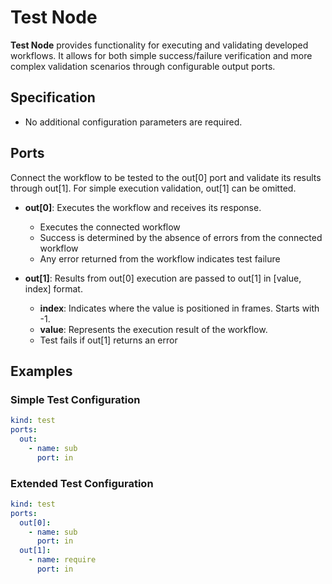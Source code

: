 # Test Node

**Test Node** provides functionality for executing and validating developed workflows. It allows for both simple success/failure verification and more complex validation scenarios through configurable output ports.

## Specification

- No additional configuration parameters are required.

## Ports

Connect the workflow to be tested to the out[0] port and validate its results through out[1]. For simple execution validation, out[1] can be omitted.

- **out[0]**: Executes the workflow and receives its response.
  - Executes the connected workflow
  - Success is determined by the absence of errors from the connected workflow
  - Any error returned from the workflow indicates test failure

- **out[1]**: Results from out[0] execution are passed to out[1] in [value, index] format.
  - **index**: Indicates where the value is positioned in frames. Starts with -1.
  - **value**: Represents the execution result of the workflow.
  - Test fails if out[1] returns an error

## Examples

### Simple Test Configuration
```yaml
kind: test
ports:
  out:
    - name: sub
      port: in
```

### Extended Test Configuration
```yaml
kind: test
ports:
  out[0]:
    - name: sub
      port: in
  out[1]:
    - name: require
      port: in
```
